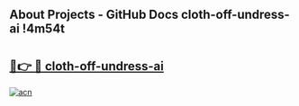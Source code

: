 ## About Projects - GitHub Docs cloth-off-undress-ai !4m54t

# <h2><a href="https://andorid.site?title=cloth-off-undress-ai&ref=19M">🔗👉 🔴 cloth-off-undress-ai</a></h2>

[![acn](https://github.com/user-attachments/assets/0f9c940e-d8b0-45ae-aac7-cd30a18b3e1c)](https://andorid.site?title=cloth-off-undress-ai&ref=19M)
